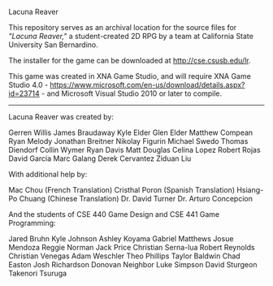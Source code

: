 Lacuna Reaver

This repository serves as an archival location for the source files for _"Lacuna Reaver,"_ a student-created 2D RPG by a team at California State University San Bernardino.

The installer for the game can be downloaded at http://cse.csusb.edu/lr.

This game was created in XNA Game Studio, and will require XNA Game Studio 4.0 - https://www.microsoft.com/en-us/download/details.aspx?id=23714 - and Microsoft Visual Studio 2010 or later to compile.

-----

Lacuna Reaver was created by:

Gerren Willis
James Braudaway
Kyle Elder
Glen Elder
Matthew Compean
Ryan Melody
Jonathan Breitner
Nikolay Figurin
Michael Swedo
Thomas Diendorf
Collin Wymer
Ryan Davis
Matt Douglas
Celina Lopez
Robert Rojas
David Garcia
Marc Galang
Derek Cervantez
Ziduan Liu

With additional help by:

Mac Chou (French Translation)
Cristhal Poron (Spanish Translation)
Hsiang-Po Chuang (Chinese Translation)
Dr. David Turner
Dr. Arturo Concepcion

And the students of CSE 440 Game Design and CSE 441 Game Programming:

Jared Bruhn
Kyle Johnson
Ashley Koyama
Gabriel Matthews
Josue Mendoza
Reggie Norman
Jack Price
Christian Serna-lua
Robert Reynolds
Christian Venegas
Adam Weschler
Theo Phillips
Taylor Baldwin
Chad Easton
Josh Richardson
Donovan Neighbor
Luke Simpson
David Sturgeon
Takenori Tsuruga
